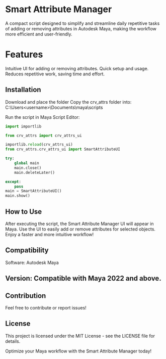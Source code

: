 # Smart Attribute Manager
A compact script designed to simplify and streamline daily repetitive tasks of adding or removing attributes 
in Autodesk Maya, making the workflow more efficient and user-friendly.

# Features
Intuitive UI for adding or removing attributes.
Quick setup and usage.
Reduces repetitive work, saving time and effort.

## Installation
Download and place the folder Copy the crv_attrs folder into:
C:\Users\<username>\Documents\maya\scripts

 Run the script in Maya Script Editor:

```python
import importlib

from crv_attrs import crv_attrs_ui

importlib.reload(crv_attrs_ui)
from crv_attrs.crv_attrs_ui import SmartAttributeUI

try:
    global main
    main.close()
    main.deleteLater()

except:
    pass
main = SmartAttributeUI()
main.show()
```
## How to Use
After executing the script, the Smart Attribute Manager UI will appear in Maya.
Use the UI to easily add or remove attributes for selected objects.
Enjoy a faster and more intuitive workflow!

## Compatibility
Software: Autodesk Maya

## Version: Compatible with Maya 2022 and above.

## Contribution
Feel free to contribute or report issues!

## License
This project is licensed under the MIT License - see the LICENSE file for details.

Optimize your Maya workflow with the Smart Attribute Manager today!

